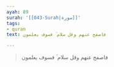 ```yaml
---
ayah: 89
surah: '[[043-Surah|سورة]]'
tags:
- quran
text: فاصفح عنهم وقل سلام ۚ فسوف يعلمون

---
```

> فاصفح عنهم وقل سلام ۚ فسوف يعلمون
